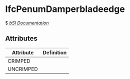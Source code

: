 IfcPenumDamperbladeedge
=======================
$[ _bSI
Documentation_](https://standards.buildingsmart.org/IFC/DEV/IFC4_2/FINAL/HTML/schema//pset/penum_damperbladeedge.htm)


Attributes
----------
| Attribute   | Definition   |
|-------------|--------------|
| CRIMPED     |              |
| UNCRIMPED   |              |
